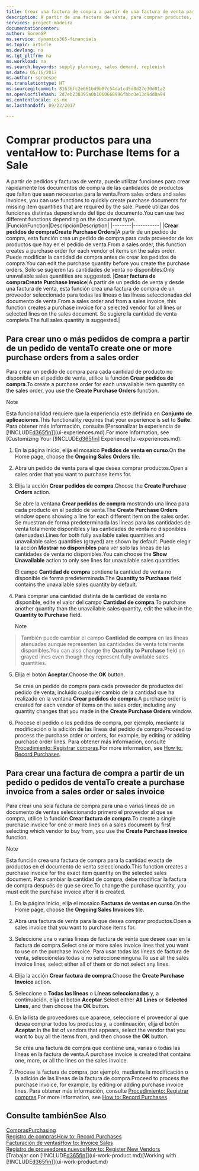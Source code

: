 ```yaml
---
title: Crear una factura de compra a partir de una factura de venta para comprar productos para una venta | Documentos de Microsoft
description: A partir de una factura de venta, para comprar productos, puede crear una factura de compra de un proveedor.
services: project-madeira
documentationcenter: 
author: SorenGP
ms.service: dynamics365-financials
ms.topic: article
ms.devlang: na
ms.tgt_pltfrm: na
ms.workload: na
ms.search.keywords: supply planning, sales demand, replenish
ms.date: 05/16/2017
ms.author: sgroespe
ms.translationtype: HT
ms.sourcegitcommit: 81636fc2e661bd9b07c54da1cd5d0d27e30d01a2
ms.openlocfilehash: 2d7eb238395a0b1060668996fbbc3e13d9dd8a94
ms.contentlocale: es-mx
ms.lasthandoff: 09/22/2017

---
```

# <a name="how-to-purchase-items-for-a-sale"></a><span data-ttu-id="10162-103">Comprar productos para una venta</span><span class="sxs-lookup"><span data-stu-id="10162-103">How to: Purchase Items for a Sale</span></span>
<span data-ttu-id="10162-104">A partir de pedidos y facturas de venta, puede utilizar funciones para crear rápidamente los documentos de compra de las cantidades de productos que faltan que sean necesarias para la venta.</span><span class="sxs-lookup"><span data-stu-id="10162-104">From sales orders and sales invoices, you can use functions to quickly create purchase documents for missing item quantities that are required by the sale.</span></span> <span data-ttu-id="10162-105">Puede utilizar dos funciones distintas dependiendo del tipo de documento.</span><span class="sxs-lookup"><span data-stu-id="10162-105">You can use two different functions depending on the document type.</span></span>
|<span data-ttu-id="10162-106">Función</span><span class="sxs-lookup"><span data-stu-id="10162-106">Function</span></span>|<span data-ttu-id="10162-107">Descripción</span><span class="sxs-lookup"><span data-stu-id="10162-107">Description</span></span>|
|--------|-----------|
|<span data-ttu-id="10162-108">**Crear pedidos de compra**</span><span class="sxs-lookup"><span data-stu-id="10162-108">**Create Purchase Orders**</span></span>|<span data-ttu-id="10162-109">A partir de un pedido de compra, esta función crea un pedido de compra para cada proveedor de los productos que hay en el pedido de venta.</span><span class="sxs-lookup"><span data-stu-id="10162-109">From a sales order, this function creates a purchase order for each vendor of items on the sales order.</span></span> <span data-ttu-id="10162-110">Puede modificar la cantidad de compra antes de crear los pedidos de compra.</span><span class="sxs-lookup"><span data-stu-id="10162-110">You can edit the purchase quantity before you create the purchase orders.</span></span> <span data-ttu-id="10162-111">Solo se sugieren las cantidades de venta no disponibles.</span><span class="sxs-lookup"><span data-stu-id="10162-111">Only unavailable sales quantities are suggested.</span></span>
|<span data-ttu-id="10162-112">**Crear factura de compra**</span><span class="sxs-lookup"><span data-stu-id="10162-112">**Create Purchase Invoice**</span></span>|<span data-ttu-id="10162-113">A partir de un pedido de venta y desde una factura de venta, esta función crea una factura de compra de un proveedor seleccionado para todas las líneas o las líneas seleccionadas del documento de venta.</span><span class="sxs-lookup"><span data-stu-id="10162-113">From a sales order and from a sales invoice, this function creates a purchase invoice for a selected vendor for all lines or selected lines on the sales document.</span></span> <span data-ttu-id="10162-114">Se sugiere la cantidad de venta completa.</span><span class="sxs-lookup"><span data-stu-id="10162-114">The full sales quantity is suggested.</span></span>|

## <a name="to-create-one-or-more-purchase-orders-from-a-sales-order"></a><span data-ttu-id="10162-115">Para crear uno o más pedidos de compra a partir de un pedido de venta</span><span class="sxs-lookup"><span data-stu-id="10162-115">To create one or more purchase orders from a sales order</span></span>
<span data-ttu-id="10162-116">Para crear un pedido de compra para cada cantidad de producto no disponible en el pedido de venta, utilice la función **Crear pedidos de compra**.</span><span class="sxs-lookup"><span data-stu-id="10162-116">To create a purchase order for each unavailable item quantity on the sales order, you use the **Create Purchase Orders** function.</span></span> 

> [!NOTE]  
>   <span data-ttu-id="10162-117">Esta funcionalidad requiere que la experiencia esté definida en **Conjunto de aplicaciones**.</span><span class="sxs-lookup"><span data-stu-id="10162-117">This functionality requires that your experience is set to **Suite**.</span></span> <span data-ttu-id="10162-118">Para obtener más información, consulte [Personalizar la experiencia de [!INCLUDE[d365fin](includes/d365fin_md.md)]](ui-experiences.md).</span><span class="sxs-lookup"><span data-stu-id="10162-118">For more information, see [Customizing Your [!INCLUDE[d365fin](includes/d365fin_md.md)] Experience](ui-experiences.md).</span></span>

1. <span data-ttu-id="10162-119">En la página Inicio, elija el mosaico **Pedidos de venta en curso**.</span><span class="sxs-lookup"><span data-stu-id="10162-119">On the Home page, choose the **Ongoing Sales Orders** tile.</span></span>
2. <span data-ttu-id="10162-120">Abra un pedido de venta para el que desea comprar productos.</span><span class="sxs-lookup"><span data-stu-id="10162-120">Open a sales order that you want to purchase items for.</span></span>
3. <span data-ttu-id="10162-121">Elija la acción **Crear pedidos de compra**.</span><span class="sxs-lookup"><span data-stu-id="10162-121">Choose the **Create Purchase Orders** action.</span></span>

    <span data-ttu-id="10162-122">Se abre la ventana **Crear pedidos de compra** mostrando una línea para cada producto en el pedido de venta.</span><span class="sxs-lookup"><span data-stu-id="10162-122">The **Create Purchase Orders** window opens showing a line for each different item on the sales order.</span></span> <span data-ttu-id="10162-123">Se muestran de forma predeterminada las líneas para las cantidades de venta totalmente disponibles y las cantidades de venta no disponibles (atenuadas).</span><span class="sxs-lookup"><span data-stu-id="10162-123">Lines for both fully available sales quantities and unavailable sales quantities (grayed) are shown by default.</span></span> <span data-ttu-id="10162-124">Puede elegir la acción **Mostrar no disponibles** para ver solo las líneas de las cantidades de venta no disponibles.</span><span class="sxs-lookup"><span data-stu-id="10162-124">You can choose the **Show Unavailable** action to only see lines for unavailable sales quantities.</span></span>

    <span data-ttu-id="10162-125">El campo **Cantidad de compra** contiene la cantidad de venta no disponible de forma predeterminada.</span><span class="sxs-lookup"><span data-stu-id="10162-125">The **Quantity to Purchase** field contains the unavailable sales quantity by default.</span></span>
4. <span data-ttu-id="10162-126">Para comprar una cantidad distinta de la cantidad de venta no disponible, edite el valor del campo **Cantidad de compra**.</span><span class="sxs-lookup"><span data-stu-id="10162-126">To purchase another quantity than the unavailable sales quantity, edit the value in the **Quantity to Purchase** field.</span></span>

    > [!NOTE]  
>   <span data-ttu-id="10162-127">También puede cambiar el campo **Cantidad de compra** en las líneas atenuadas aunque representen las cantidades de venta totalmente disponibles.</span><span class="sxs-lookup"><span data-stu-id="10162-127">You can also change the **Quantity to Purchase** field on grayed lines even though they represent fully available sales quantities.</span></span>
5. <span data-ttu-id="10162-128">Elija el botón **Aceptar**.</span><span class="sxs-lookup"><span data-stu-id="10162-128">Choose the **OK** button.</span></span> 
    
    <span data-ttu-id="10162-129">Se crea un pedido de compra para cada proveedor de productos del pedido de venta, incluido cualquier cambio de la cantidad que ha realizado en la ventana **Crear pedidos de compra**.</span><span class="sxs-lookup"><span data-stu-id="10162-129">A purchase order is created for each vendor of items on the sales order, including any quantity changes that you made in the **Create Purchase Orders** window.</span></span>
7. <span data-ttu-id="10162-130">Procese el pedido o los pedidos de compra, por ejemplo, mediante la modificación o la adición de las líneas del pedido de compra.</span><span class="sxs-lookup"><span data-stu-id="10162-130">Proceed to process the purchase order or orders, for example, by editing or adding purchase order lines.</span></span> <span data-ttu-id="10162-131">Para obtener más información, consulte [Procedimiento: Registrar compras](purchasing-how-record-purchases.md).</span><span class="sxs-lookup"><span data-stu-id="10162-131">For more information, see [How to: Record Purchases](purchasing-how-record-purchases.md).</span></span>


## <a name="to-create-a-purchase-invoice-from-a-sales-order-or-sales-invoice"></a><span data-ttu-id="10162-132">Para crear una factura de compra a partir de un pedido o pedidos de venta</span><span class="sxs-lookup"><span data-stu-id="10162-132">To create a purchase invoice from a sales order or sales invoice</span></span>
<span data-ttu-id="10162-133">Para crear una sola factura de compra para una o varias líneas de un documento de ventas seleccionando primero el proveedor al que se compra, utilice la función **Crear factura de compra**.</span><span class="sxs-lookup"><span data-stu-id="10162-133">To create a single purchase invoice for one or more lines on a sales document by first selecting which vendor to buy from, you use the **Create Purchase Invoice** function.</span></span> 

> [!NOTE]  
>   <span data-ttu-id="10162-134">Esta función crea una factura de compra para la cantidad exacta de productos en el documento de venta seleccionado.</span><span class="sxs-lookup"><span data-stu-id="10162-134">This function creates a purchase invoice for the exact item quantity on the selected sales document.</span></span> <span data-ttu-id="10162-135">Para cambiar la cantidad de compra, debe modificar la factura de compra después de que se cree.</span><span class="sxs-lookup"><span data-stu-id="10162-135">To change the purchase quantity, you must edit the purchase invoice after it is created.</span></span>  

1. <span data-ttu-id="10162-136">En la página Inicio, elija el mosaico **Facturas de ventas en curso**.</span><span class="sxs-lookup"><span data-stu-id="10162-136">On the Home page, choose the **Ongoing Sales Invoices** tile.</span></span>
2. <span data-ttu-id="10162-137">Abra una factura de venta para la que desea comprar productos.</span><span class="sxs-lookup"><span data-stu-id="10162-137">Open a sales invoice that you want to purchase items for.</span></span>
3. <span data-ttu-id="10162-138">Seleccione una o varias líneas de factura de venta que desee usar en la factura de compra.</span><span class="sxs-lookup"><span data-stu-id="10162-138">Select one or more sales invoice lines that you want to use on the purchase invoice.</span></span> <span data-ttu-id="10162-139">Para usar todas las líneas de factura de venta, selecciónelas todas o no seleccione ninguna.</span><span class="sxs-lookup"><span data-stu-id="10162-139">To use all the sales invoice lines, select either all of them or do not select any lines.</span></span>
4. <span data-ttu-id="10162-140">Elija la acción **Crear factura de compra**.</span><span class="sxs-lookup"><span data-stu-id="10162-140">Choose the **Create Purchase Invoice** action.</span></span>
5. <span data-ttu-id="10162-141">Seleccione o **Todas las líneas** o **Líneas seleccionadas** y, a continuación, elija el botón **Aceptar**.</span><span class="sxs-lookup"><span data-stu-id="10162-141">Select either **All Lines** or **Selected Lines**, and then choose the **OK** button.</span></span>  
6. <span data-ttu-id="10162-142">En la lista de proveedores que aparece, seleccione el proveedor al que desea comprar todos los productos y, a continuación, elija el botón **Aceptar**.</span><span class="sxs-lookup"><span data-stu-id="10162-142">In the list of vendors that appears, select the vendor that you want to buy all the items from, and then choose the **OK** button.</span></span>

    <span data-ttu-id="10162-143">Se crea una factura de compra que contiene una, varias o todas las líneas en la factura de venta.</span><span class="sxs-lookup"><span data-stu-id="10162-143">A purchase invoice is created that contains one, more, or all the lines on the sales invoice.</span></span>
7. <span data-ttu-id="10162-144">Procese la factura de compra, por ejemplo, mediante la modificación o la adición de las líneas de la factura de compra.</span><span class="sxs-lookup"><span data-stu-id="10162-144">Proceed to process the purchase invoice, for example, by editing or adding purchase invoice lines.</span></span> <span data-ttu-id="10162-145">Para obtener más información, consulte [Procedimiento: Registrar compras](purchasing-how-record-purchases.md).</span><span class="sxs-lookup"><span data-stu-id="10162-145">For more information, see [How to: Record Purchases](purchasing-how-record-purchases.md).</span></span>

## <a name="see-also"></a><span data-ttu-id="10162-146">Consulte también</span><span class="sxs-lookup"><span data-stu-id="10162-146">See Also</span></span>
[<span data-ttu-id="10162-147">Compras</span><span class="sxs-lookup"><span data-stu-id="10162-147">Purchasing</span></span>](purchasing-manage-purchasing.md)  
[<span data-ttu-id="10162-148">Registro de compras</span><span class="sxs-lookup"><span data-stu-id="10162-148">How to: Record Purchases</span></span>](purchasing-how-record-purchases.md)  
[<span data-ttu-id="10162-149">Facturación de ventas</span><span class="sxs-lookup"><span data-stu-id="10162-149">How to: Invoice Sales</span></span>](sales-how-invoice-sales.md)  
[<span data-ttu-id="10162-150">Registro de proveedores nuevos</span><span class="sxs-lookup"><span data-stu-id="10162-150">How to: Register New Vendors</span></span>](purchasing-how-register-new-vendors.md)  
<span data-ttu-id="10162-151">[Trabajar con [!INCLUDE[d365fin](includes/d365fin_md.md)]](ui-work-product.md)</span><span class="sxs-lookup"><span data-stu-id="10162-151">[Working with [!INCLUDE[d365fin](includes/d365fin_md.md)]](ui-work-product.md)</span></span>

